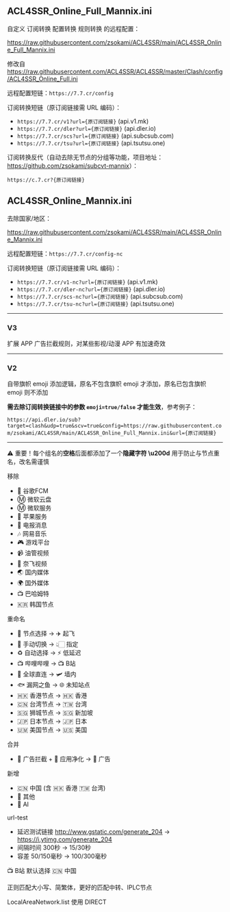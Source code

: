 ## ACL4SSR_Online_Full_Mannix.ini

自定义 订阅转换 配置转换 规则转换 的远程配置：

https://raw.githubusercontent.com/zsokami/ACL4SSR/main/ACL4SSR_Online_Full_Mannix.ini

修改自 https://raw.githubusercontent.com/ACL4SSR/ACL4SSR/master/Clash/config/ACL4SSR_Online_Full.ini

远程配置短链：`https://7.7.cr/config`

订阅转换短链（原订阅链接需 URL 编码）：

- `https://7.7.cr/v1?url={原订阅链接}` (api.v1.mk)
- `https://7.7.cr/dler?url={原订阅链接}` (api.dler.io)
- `https://7.7.cr/scs?url={原订阅链接}` (api.subcsub.com)
- `https://7.7.cr/tsu?url={原订阅链接}` (api.tsutsu.one)

订阅转换反代（自动去除无节点的分组等功能，项目地址：<https://github.com/zsokami/subcvt-mannix>）：

`https://c.7.cr?{原订阅链接}`

## ACL4SSR_Online_Mannix.ini

去除国家/地区：

https://raw.githubusercontent.com/zsokami/ACL4SSR/main/ACL4SSR_Online_Mannix.ini

远程配置短链：`https://7.7.cr/config-nc`

订阅转换短链（原订阅链接需 URL 编码）：

- `https://7.7.cr/v1-nc?url={原订阅链接}` (api.v1.mk)
- `https://7.7.cr/dler-nc?url={原订阅链接}` (api.dler.io)
- `https://7.7.cr/scs-nc?url={原订阅链接}` (api.subcsub.com)
- `https://7.7.cr/tsu-nc?url={原订阅链接}` (api.tsutsu.one)

---

### V3

扩展 APP 广告拦截规则，对某些影视/动漫 APP 有加速奇效

---

### V2

自带旗帜 emoji 添加逻辑，原名不包含旗帜 emoji 才添加，原名已包含旗帜 emoji 则不添加

**需去除订阅转换链接中的参数 `emoji=true/false` 才能生效**，参考例子：

`https://api.dler.io/sub?target=clash&udp=true&scv=true&config=https://raw.githubusercontent.com/zsokami/ACL4SSR/main/ACL4SSR_Online_Full_Mannix.ini&url={原订阅链接}`

---

⚠ 重要！每个组名的**空格**后面都添加了一个**隐藏字符 \u200d** 用于防止与节点重名，改名需谨慎

移除
- 📢 谷歌FCM
- Ⓜ️ 微软云盘
- Ⓜ️ 微软服务
- 🍎 苹果服务
- 📲 电报消息
- 🎶 网易音乐
- 🎮 游戏平台
- 📹 油管视频
- 🎥 奈飞视频
- 🌏 国内媒体
- 🌍 国外媒体
- 📺 巴哈姆特
- 🇰🇷 韩国节点

重命名
- 🚀 节点选择 -> ✈️ 起飞
- 🚀 手动切换 -> 👆🏻 指定
- ♻️ 自动选择 -> ⚡ 低延迟
- 📺 哔哩哔哩 -> 📺 B站
- 🎯 全球直连 -> 🛩️ 墙内
- 🐟 漏网之鱼 -> 🌐 未知站点
- 🇭🇰 香港节点 -> 🇭🇰 香港
- 🇨🇳 台湾节点 -> 🇹🇼 台湾
- 🇸🇬 狮城节点 -> 🇸🇬 新加坡
- 🇯🇵 日本节点 -> 🇯🇵 日本
- 🇺🇲 美国节点 -> 🇺🇸 美国

合并
- 🛑 广告拦截 + 🍃 应用净化 -> 💩 广告

新增
- 🇨🇳 中国 (含 🇭🇰 香港 🇹🇼 台湾)
- 🎏 其他
- 🤖 ‍AI

url-test
- 延迟测试链接 http://www.gstatic.com/generate_204 -> https://i.ytimg.com/generate_204
- 间隔时间 300秒 -> 15/30秒
- 容差 50/150毫秒 -> 100/300毫秒

📺 ‍B站 默认选择 🇨🇳 ‍中国

正则匹配大小写、简繁体，更好的匹配中转、IPLC节点

LocalAreaNetwork.list 使用 DIRECT
